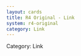 ```yaml
---
layout: cards
title: R4 Original - Link
system: r4-original
category: Link
---
```

<div class="alert alert-secondary mb-4"><span class="i18n innerHTML-category">Category: </span><span class="i18n innerHTML-cat-Link">Link</span></div>

